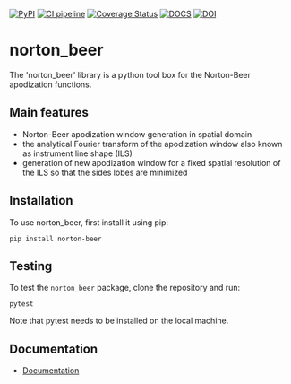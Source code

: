 
[![PyPI](https://img.shields.io/badge/PyPI-v1.0.0-blue)](https://pypi.org/project/norton-beer/1.0.0/)
[![CI pipeline](https://github.com/konstntokas/norton_beer/actions/workflows/python-package.yml/badge.svg)](https://github.com/konstntokas/norton_beer/actions/workflows/python-package.yml)
[![Coverage Status](https://coveralls.io/repos/github/konstntokas/norton_beer/badge.svg?branch=coverall_coverage)](https://coveralls.io/github/konstntokas/norton_beer?branch=coverall_coverage)
[![DOCS](https://img.shields.io/badge/%F0%9F%95%AE-docs-green.svg)](https://norton-beer.readthedocs.io/en/latest/index.html)
[![DOI](https://zenodo.org/badge/DOI/10.5281/zenodo.8085999.svg)](https://doi.org/10.5281/zenodo.8085999)


# norton_beer

The 'norton_beer' library is a python tool box for the Norton-Beer apodization functions.


## Main features

- Norton-Beer apodization window generation in spatial domain
- the analytical Fourier transform of the apodization window also known as instrument line shape (ILS)
- generation of new apodization window for a fixed spatial resolution of the ILS so that the sides lobes are minimized

## Installation

To use norton_beer, first install it using pip:

```pip install norton-beer```

## Testing

To test the `norton_beer` package, clone the repository and run:

```pytest```

Note that pytest needs to be installed on the local machine. 

## Documentation

- [Documentation](https://norton-beer.readthedocs.io/en/latest/norton_beer.html)

